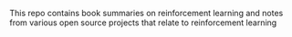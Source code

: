 This repo contains book summaries on reinforcement learning and notes from various open source projects that relate to reinforcement learning
